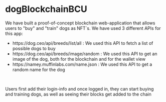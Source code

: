 
# dogBlockchainBCU
<p> We have built a proof-of-concept blockchain web-application that allows users to "buy" and "train" dogs as NFT´s. We have used 3 different APIs for this app: <br> 
</p>
<ul>
<li>https://dog.ceo/api/breeds/list/all : We used this API to fetch a list of possible dogs to buy</li><li>https://dog.ceo/api/breeds/image/random : We used this API to get an image of the dog, both for the blockchain and for the wallet view</li><li>https://namey.muffinlabs.com/name.json : We used this API to get a random name for the dog</li>
</ul>
<br>
<p>Users first add their login-info and once logged in, they can start buying and training dogs, as well as seeing their blocks get added to the chain</p>
